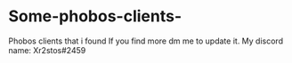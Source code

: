 # Some-phobos-clients-
Phobos clients that i found
If you find more dm me to update it. My discord name: Xr2stos#2459
